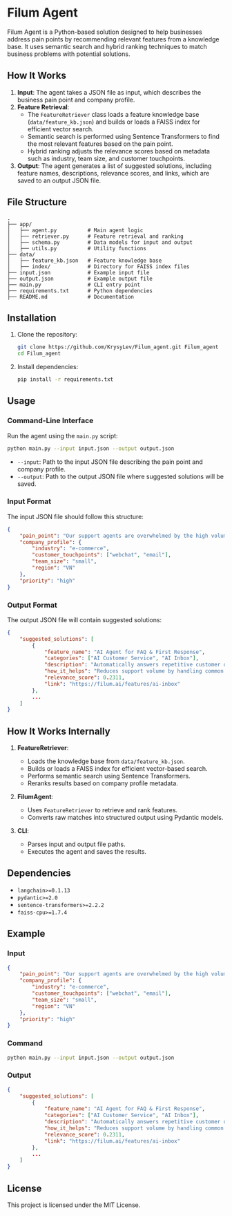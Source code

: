 # Filum Agent

Filum Agent is a Python-based solution designed to help businesses address pain points by recommending relevant features from a knowledge base. It uses semantic search and hybrid ranking techniques to match business problems with potential solutions.

## How It Works

1. **Input**: The agent takes a JSON file as input, which describes the business pain point and company profile.
2. **Feature Retrieval**: 
   - The `FeatureRetriever` class loads a feature knowledge base (`data/feature_kb.json`) and builds or loads a FAISS index for efficient vector search.
   - Semantic search is performed using Sentence Transformers to find the most relevant features based on the pain point.
   - Hybrid ranking adjusts the relevance scores based on metadata such as industry, team size, and customer touchpoints.
3. **Output**: The agent generates a list of suggested solutions, including feature names, descriptions, relevance scores, and links, which are saved to an output JSON file.

## File Structure

```
.
├── app/
│   ├── agent.py          # Main agent logic
│   ├── retriever.py      # Feature retrieval and ranking
│   ├── schema.py         # Data models for input and output
│   ├── utils.py          # Utility functions
├── data/
│   ├── feature_kb.json   # Feature knowledge base
│   ├── index/            # Directory for FAISS index files
├── input.json            # Example input file
├── output.json           # Example output file
├── main.py               # CLI entry point
├── requirements.txt      # Python dependencies
├── README.md             # Documentation
```

## Installation

1. Clone the repository:
   ```bash
   git clone https://github.com/KrysyLev/Filum_agent.git Filum_agent
   cd Filum_agent
   ```

2. Install dependencies:
   ```bash
   pip install -r requirements.txt
   ```

## Usage

### Command-Line Interface

Run the agent using the `main.py` script:

```bash
python main.py --input input.json --output output.json
```

- `--input`: Path to the input JSON file describing the pain point and company profile.
- `--output`: Path to the output JSON file where suggested solutions will be saved.

### Input Format

The input JSON file should follow this structure:

```json
{
    "pain_point": "Our support agents are overwhelmed by the high volume of repetitive questions.",
    "company_profile": {
        "industry": "e-commerce",
        "customer_touchpoints": ["webchat", "email"],
        "team_size": "small",
        "region": "VN"
    },
    "priority": "high"
}
```

### Output Format

The output JSON file will contain suggested solutions:

```json
{
    "suggested_solutions": [
        {
            "feature_name": "AI Agent for FAQ & First Response",
            "categories": ["AI Customer Service", "AI Inbox"],
            "description": "Automatically answers repetitive customer questions using an AI agent.",
            "how_it_helps": "Reduces support volume by handling common queries instantly.",
            "relevance_score": 0.2311,
            "link": "https://filum.ai/features/ai-inbox"
        },
        ...
    ]
}
```

## How It Works Internally

1. **FeatureRetriever**:
   - Loads the knowledge base from `data/feature_kb.json`.
   - Builds or loads a FAISS index for efficient vector-based search.
   - Performs semantic search using Sentence Transformers.
   - Reranks results based on company profile metadata.

2. **FilumAgent**:
   - Uses `FeatureRetriever` to retrieve and rank features.
   - Converts raw matches into structured output using Pydantic models.

3. **CLI**:
   - Parses input and output file paths.
   - Executes the agent and saves the results.

## Dependencies

- `langchain>=0.1.13`
- `pydantic>=2.0`
- `sentence-transformers>=2.2.2`
- `faiss-cpu>=1.7.4`

## Example

### Input

```json
{
    "pain_point": "Our support agents are overwhelmed by the high volume of repetitive questions.",
    "company_profile": {
        "industry": "e-commerce",
        "customer_touchpoints": ["webchat", "email"],
        "team_size": "small",
        "region": "VN"
    },
    "priority": "high"
}
```

### Command

```bash
python main.py --input input.json --output output.json
```

### Output

```json
{
    "suggested_solutions": [
        {
            "feature_name": "AI Agent for FAQ & First Response",
            "categories": ["AI Customer Service", "AI Inbox"],
            "description": "Automatically answers repetitive customer questions using an AI agent.",
            "how_it_helps": "Reduces support volume by handling common queries instantly.",
            "relevance_score": 0.2311,
            "link": "https://filum.ai/features/ai-inbox"
        },
        ...
    ]
}
```

## License

This project is licensed under the MIT License.
```
